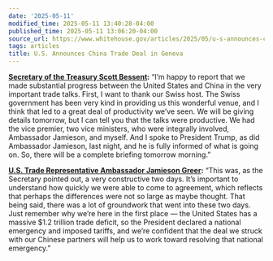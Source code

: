 ```yaml
---
date: '2025-05-11'
modified_time: 2025-05-11 13:40:28-04:00
published_time: 2025-05-11 13:06:20-04:00
source_url: https://www.whitehouse.gov/articles/2025/05/u-s-announces-china-trade-deal-in-geneva/
tags: articles
title: U.S. Announces China Trade Deal in Geneva
---
```

 
**[Secretary of the Treasury Scott
Bessent](https://x.com/RapidResponse47/status/1921597140784013614):**
“I’m happy to report that we made substantial progress between the
United States and China in the very important trade talks. First, I want
to thank our Swiss host. The Swiss government has been very kind in
providing us this wonderful venue, and I think that led to a great deal
of productivity we’ve seen. We will be giving details tomorrow, but I
can tell you that the talks were productive. We had the vice premier,
two vice ministers, who were integrally involved, Ambassador Jamieson,
and myself. And I spoke to President Trump, as did Ambassador Jamieson,
last night, and he is fully informed of what is going on. So, there will
be a complete briefing tomorrow morning.”

**[U.S. Trade Representative Ambassador Jamieson
Greer](https://x.com/RapidResponse47/status/1921597758911267219):**
“This was, as the Secretary pointed out, a very constructive two days.
It’s important to understand how quickly we were able to come to
agreement, which reflects that perhaps the differences were not so large
as maybe thought. That being said, there was a lot of groundwork that
went into these two days. Just remember why we’re here in the first
place — the United States has a massive $1.2 trillion trade deficit, so
the President declared a national emergency and imposed tariffs, and
we’re confident that the deal we struck with our Chinese partners will
help us to work toward resolving that national emergency.”
